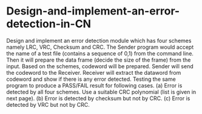 # Design-and-implement-an-error-detection-in-CN
Design and implement an error detection module which has four schemes namely LRC, VRC, Checksum and CRC. 
The Sender program would accept the name of a test file (contains a sequence of 0,1) from the command line. 
Then it will prepare the data frame (decide the size of the frame) from the input.
Based on the schemes, codeword will be prepared. 
Sender will send the codeword to the Receiver. 
Receiver will extract the dataword from codeword and show if there is any error detected.
Testing the same program to produce a PASS/FAIL result for following cases.
(a) Error is detected by all four schemes. Use a suitable CRC polynomial (list is given in next page).
(b)  Error is detected by checksum but not by CRC.
(c)  Error is detected by VRC but not by CRC.
